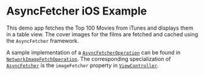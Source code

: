 # AsyncFetcher iOS Example

This demo app fetches the Top 100 Movies from iTunes and displays them in a table view. The cover images for the films are fetched and cached using the `AsyncFetcher` framework.

A sample implementation of a [`AsyncFetcherOperation`][asyncfetcheroperation] can be found in [`NetworkImageFetchOperation`][networkimagefetchoperation]. The corresponding specialization of [`AsyncFetcher`][asyncfetcher] is the `imageFetcher` property in [`ViewController`][viewcontroller].

<!-- Links -->

[asyncfetcher]: ./../Sources/AsyncFetcher/AsyncFetcher.swift
[asyncfetcheroperation]: ./../Sources/AsyncFetcher/AsyncFetcherOperation.swift
[networkimagefetchoperation]: ./iOS%20Example/NetworkImageFetchOperation.swift
[viewcontroller]: ./iOS%20Example/ViewController.swift
